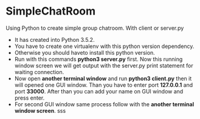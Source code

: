 # SimpleChatRoom

Using Python to create simple group chatroom. With client or server.py

- It has created into Python 3.5.2.
- You have to create one virtualenv with this python version dependency.
- Otherwise you should haveto install this python version.
- Run with this commands **python3 server.py** first. Now this running window screen we will get output with the server.py print
  statement for waiting connection.
- Now open **another terminal window** and run **python3 client.py** then it will opened one GUI window. Than
  you have to enter port **127.0.0.1** and
  port **33000**. After than you can add your name on GUI window and press enter.
- For second GUI window same process follow with the **another terminal window screen**.
  sss

